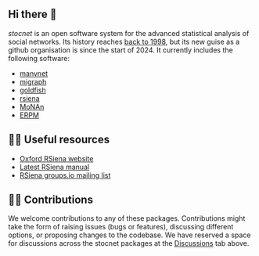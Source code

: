 ## Hi there 👋

*stocnet* is an open software system for the advanced statistical analysis of social networks.
Its history reaches [back to 1998](https://stocnet.gmw.rug.nl/content/project.htm),
but its new guise as a github organisation is since the start of 2024.
It currently includes the following software:

- [manynet](https://github.com/stocnet/manynet)
- [migraph](https://github.com/stocnet/migraph)
- [goldfish](https://github.com/stocnet/goldfish)
- [rsiena](https://github.com/stocnet/rsiena)
- [MoNAn](https://github.com/stocnet/MoNAn)
- [ERPM](https://github.com/stocnet/ERPM)

## 👩‍💻 Useful resources

- [Oxford RSiena website](https://www.stats.ox.ac.uk/~snijders/siena/)
- [Latest RSiena manual](https://www.stats.ox.ac.uk/~snijders/siena/RSiena_Manual.pdf)
- [RSiena groups.io mailing list](https://groups.io/g/RSiena)

## 🙋‍♀️ Contributions

We welcome contributions to any of these packages.
Contributions might take the form of raising issues (bugs or features), discussing different options,
or proposing changes to the codebase.
We have reserved a space for discussions across the stocnet packages at the [Discussions](https://github.com/orgs/stocnet/discussions) tab above.

